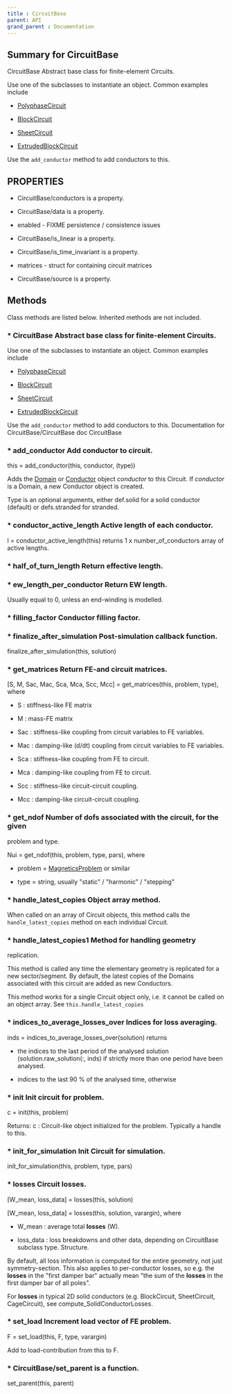 ```yaml
---
title : CircuitBase
parent: API
grand_parent : Documentation
---
```

## Summary for CircuitBase
CircuitBase Abstract base class for finite-element Circuits.

Use one of the subclasses to instantiate an object. Common examples
include

* [PolyphaseCircuit](PolyphaseCircuit.html)

* [BlockCircuit](BlockCircuit.html)

* [SheetCircuit](SheetCircuit.html)

* [ExtrudedBlockCircuit](ExtrudedBlockCircuit.html)

Use the `add_conductor`  method to add conductors to this.
## PROPERTIES
* CircuitBase/conductors is a property.

* CircuitBase/data is a property.

* enabled - FIXME persistence / consistence issues

* CircuitBase/is_linear is a property.

* CircuitBase/is_time_invariant is a property.

* matrices - struct for containing circuit matrices

* CircuitBase/source is a property.

## Methods
Class methods are listed below. Inherited methods are not included.
### * CircuitBase Abstract base class for finite-element Circuits.

Use one of the subclasses to instantiate an object. Common examples
include

* [PolyphaseCircuit](PolyphaseCircuit.html)

* [BlockCircuit](BlockCircuit.html)

* [SheetCircuit](SheetCircuit.html)

* [ExtrudedBlockCircuit](ExtrudedBlockCircuit.html)

Use the `add_conductor`  method to add conductors to this.
Documentation for CircuitBase/CircuitBase
doc CircuitBase

### * add_conductor Add conductor to circuit.

this = add_conductor(this, conductor, (type))

Adds the [Domain](Domain.html) or [Conductor](Conductor.html) object *conductor*  to this
Circuit. If *conductor*  is a Domain, a new Conductor object
is created.

Type is an optional arguments, either def.solid for a solid
conductor (default) or defs.stranded for stranded.

### * conductor_active_length Active length of each conductor.

l = conductor_active_length(this) returns 1 x
number_of_conductors array of active lengths.

### * half_of_turn_length Return effective length.

### * ew_length_per_conductor Return EW length.

Usually equal to 0, unless an
end-winding is modelled.

### * filling_factor Conductor filling factor.

### * finalize_after_simulation Post-simulation callback function.

finalize_after_simulation(this, solution)

### * get_matrices Return FE-and circuit matrices.

[S, M, Sac, Mac, Sca, Mca, Scc, Mcc] = get_matrices(this,
problem, type), where

* S : stiffness-like FE matrix

* M : mass-FE matrix

* Sac : stiffness-like coupling from circuit variables to
FE variables.

* Mac : damping-like (d/dt) coupling from circuit variables to
FE variables.

* Sca : stiffness-like coupling from FE to circuit.

* Mca : damping-like coupling from FE to circuit.

* Scc : stiffness-like circuit-circuit coupling.

* Mcc : damping-like circuit-circuit coupling.

### * get_ndof Number of dofs associated with the circuit, for the given
problem and type.

Nui = get_ndof(this, problem, type, pars), where

* problem = [MagneticsProblem](MagneticsProblem.html) or similar

* type = string, usually "static" / "harmonic" / "stepping"

### * handle_latest_copies Object array method.

When called on an array of Circuit objects, this method calls
the `handle_latest_copies`  method on each individual Circuit.

### * handle_latest_copies1 Method for handling geometry
replication.

This method is called any time the elementary geometry is
replicated for a new sector/segment. By default, the latest
copies of the Domains associated with this circuit are added
as new Conductors.

This method works for a single Circuit object only, i.e. it
cannot be called on an object array. See
`this.handle_latest_copies`

### * indices_to_average_losses_over Indices for loss averaging.

inds = indices_to_average_losses_over(solution) returns

* the indices to the last period of the analysed solution
(solution.raw_solution(:, inds)
if strictly more than one period have been analysed.

* indices to the last 90 % of the analysed time, otherwise

### * init Init circuit for problem.

c = init(this, problem)

Returns:
c : Circuit-like object initialized for the problem.
Typically a handle to this.

### * init_for_simulation Init Circuit for simulation.

init_for_simulation(this, problem, type, pars)

### * losses Circuit losses.

[W_mean, loss_data] = losses(this, solution)

[W_mean, loss_data] = losses(this, solution, varargin), where

* W_mean : average total **losses** (W).

* loss_data : loss breakdowns and other data, depending on
CircuitBase subclass type. Structure.

By default, all loss information is computed for the entire
geometry, not just symmetry-section. This also applies to
per-conductor losses, so e.g. the **losses** in the "first damper
bar" actually mean "the sum of the **losses** in the first damper bar
of all poles".

For **losses** in typical 2D solid conductors (e.g. BlockCircuit,
SheetCircuit, CageCircuit), see compute_SolidConductorLosses.

### * set_load Increment load vector of FE problem.

F = set_load(this, F, type, varargin)

Add to load-contribution from this to F.

### * CircuitBase/set_parent is a function.
set_parent(this, parent)

